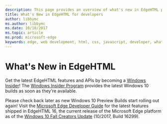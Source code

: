 ```yaml
---
description: This page provides an overview of what's new in EdgeHTML preview builds for developers.
title: What's New in EdgeHTML for developers
author: libbymc
ms.author: libbymc
ms.date: 10/18/2017
ms.topic: article
ms.prod: microsoft-edge
keywords: edge, web development, html, css, javascript, developer, what's new in edge, new APIs in edge
---
```


# What's New in EdgeHTML

Get the latest EdgeHTML features and APIs by becoming a [Windows Insider](https://insider.windows.com/)! The [Windows Insider Program](https://insider.windows.com/) provides the latest Windows 10 builds as soon as they're available. 

Please check back later as new Windows 10 Preview Builds start rolling out again! Visit the [Microsoft Edge Developer Guide](../dev-guide.md) for the latest features shipped in EdgeHTML 16, the current release of the Microsoft Edge platform as of the [Windows 10 Fall Creators Update](https://blogs.windows.com/windowsexperience/2017/10/17/whats-new-windows-10-fall-creators-update/#zdURfPb34hBRFT3W.97) (10/2017, Build 16299).
